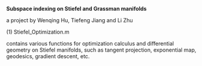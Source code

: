 <b>Subspace indexing on Stiefel and Grassman manifolds</b>

a project by Wenqing Hu, Tiefeng Jiang and Li Zhu

(1) Stiefel_Optimization.m 

contains various functions for optimization calculus and differential geometry on Stiefel manifolds, such as tangent projection, exponential map, geodesics, gradient descent, etc.
